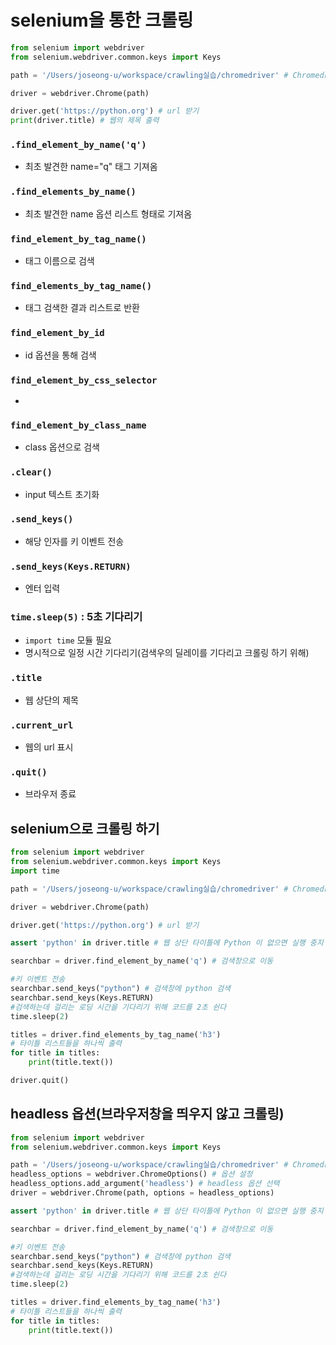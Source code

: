 # selenium을 통한 크롤링
```python
from selenium import webdriver
from selenium.webdriver.common.keys import Keys

path = '/Users/joseong-u/workspace/crawling실습/chromedriver' # Chromedriver 설치 경로

driver = webdriver.Chrome(path)

driver.get('https://python.org') # url 받기
print(driver.title) # 웹의 제목 출력
```

### `.find_element_by_name('q')` 
* 최초 발견한 name="q" 태그 기져옴

### `.find_elements_by_name()`
* 최초 발견한 name 옵션  리스트 형태로 기져옴

### `find_element_by_tag_name()`
* 태그 이름으로 검색

### `find_elements_by_tag_name()`
* 태그 검색한 결과 리스트로 반환

### `find_element_by_id`
* id 옵션을 통해 검색
### `find_element_by_css_selector`
* 
### `find_element_by_class_name`
* class 옵션으로 검색
### `.clear()`
* input 텍스트 초기화
  
### `.send_keys()`
* 해당 인자를 키 이벤트 전송

### `.send_keys(Keys.RETURN)`
* 엔터 입력

### `time.sleep(5)` : 5초 기다리기
* `import time` 모듈 필요
* 명시적으로 일정 시간 기다리기(검색우의 딜레이를 기다리고 크롤링 하기 위해)

### `.title`
* 웹 상단의 제목

### `.current_url`
* 웹의 url 표시

### `.quit()`
* 브라우저 종료

## selenium으로 크롤링 하기
```python
from selenium import webdriver
from selenium.webdriver.common.keys import Keys
import time

path = '/Users/joseong-u/workspace/crawling실습/chromedriver' # Chromedriver 설치 경로

driver = webdriver.Chrome(path)

driver.get('https://python.org') # url 받기

assert 'python' in driver.title # 웹 상단 타이틀에 Python 이 없으면 실행 중지

searchbar = driver.find_element_by_name('q') # 검색창으로 이동

#키 이벤트 전송
searchbar.send_keys("python") # 검색창에 python 검색
searchbar.send_keys(Keys.RETURN)
#검색하는데 걸리는 로딩 시간을 기다리기 위해 코드를 2초 쉰다
time.sleep(2)

titles = driver.find_elements_by_tag_name('h3')
# 타이틀 리스트들을 하나씩 출력
for title in titles:
    print(title.text())

driver.quit()
```
## headless 옵션(브라우저창을 띄우지 않고 크롤링)
```python
from selenium import webdriver
from selenium.webdriver.common.keys import Keys

path = '/Users/joseong-u/workspace/crawling실습/chromedriver' # Chromedriver 설치 경로
headless_options = webdriver.ChromeOptions() # 옵션 설정
headless_options.add_argument('headless') # headless 옵션 선택
driver = webdriver.Chrome(path, options = headless_options)

assert 'python' in driver.title # 웹 상단 타이틀에 Python 이 없으면 실행 중지

searchbar = driver.find_element_by_name('q') # 검색창으로 이동

#키 이벤트 전송
searchbar.send_keys("python") # 검색창에 python 검색
searchbar.send_keys(Keys.RETURN)
#검색하는데 걸리는 로딩 시간을 기다리기 위해 코드를 2초 쉰다
time.sleep(2)

titles = driver.find_elements_by_tag_name('h3')
# 타이틀 리스트들을 하나씩 출력
for title in titles:
    print(title.text())
```